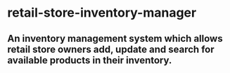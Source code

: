 # retail-store-inventory-manager

## An inventory management system which allows retail store owners add, update and search for available products in their inventory. 
